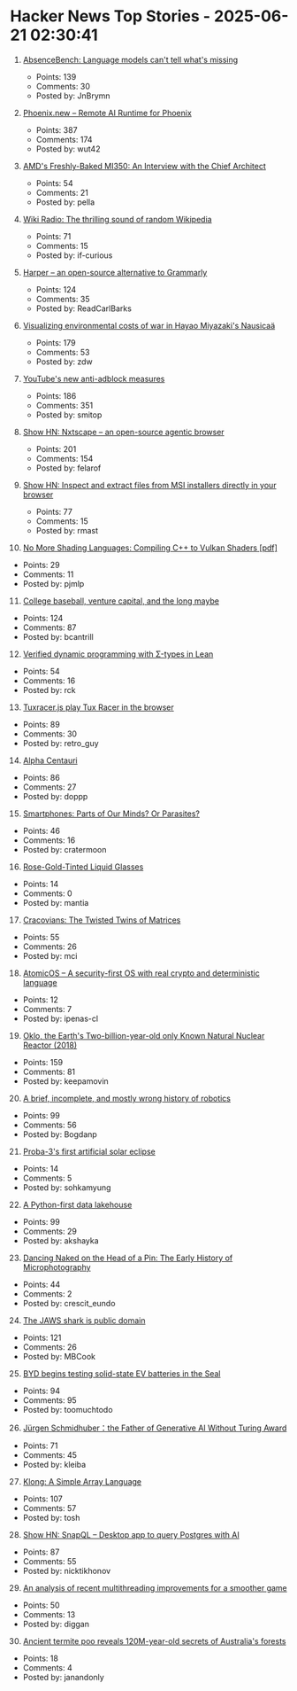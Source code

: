 # Hacker News Top Stories - 2025-06-21 02:30:41

1. [AbsenceBench: Language models can't tell what's missing](https://arxiv.org/abs/2506.11440)
   - Points: 139
   - Comments: 30
   - Posted by: JnBrymn

2. [Phoenix.new – Remote AI Runtime for Phoenix](https://fly.io/blog/phoenix-new-the-remote-ai-runtime/)
   - Points: 387
   - Comments: 174
   - Posted by: wut42

3. [AMD's Freshly-Baked MI350: An Interview with the Chief Architect](https://chipsandcheese.com/p/amds-freshly-baked-mi350-an-interview)
   - Points: 54
   - Comments: 21
   - Posted by: pella

4. [Wiki Radio: The thrilling sound of random Wikipedia](https://www.monkeon.co.uk/wikiradio/)
   - Points: 71
   - Comments: 15
   - Posted by: if-curious

5. [Harper – an open-source alternative to Grammarly](https://writewithharper.com)
   - Points: 124
   - Comments: 35
   - Posted by: ReadCarlBarks

6. [Visualizing environmental costs of war in Hayao Miyazaki's Nausicaä](https://jgeekstudies.org/2025/06/20/wilted-lands-and-wounded-worlds-visualizing-environmental-costs-of-war-in-hayao-miyazakis-nausicaa-of-the-valley-of-the-wind/)
   - Points: 179
   - Comments: 53
   - Posted by: zdw

7. [YouTube's new anti-adblock measures](https://iter.ca/post/yt-adblock/)
   - Points: 186
   - Comments: 351
   - Posted by: smitop

8. [Show HN: Nxtscape – an open-source agentic browser](https://github.com/nxtscape/nxtscape)
   - Points: 201
   - Comments: 154
   - Posted by: felarof

9. [Show HN: Inspect and extract files from MSI installers directly in your browser](https://pymsi.readthedocs.io/en/latest/msi_viewer.html)
   - Points: 77
   - Comments: 15
   - Posted by: rmast

10. [No More Shading Languages: Compiling C++ to Vulkan Shaders [pdf]](https://xol.io/random/vcc-paper.pdf)
   - Points: 29
   - Comments: 11
   - Posted by: pjmlp

11. [College baseball, venture capital, and the long maybe](https://bcantrill.dtrace.org/2025/06/15/college-baseball-venture-capital-and-the-long-maybe/)
   - Points: 124
   - Comments: 87
   - Posted by: bcantrill

12. [Verified dynamic programming with Σ-types in Lean](https://tannerduve.github.io/blog/memoization-sigma/)
   - Points: 54
   - Comments: 16
   - Posted by: rck

13. [Tuxracer.js play Tux Racer in the browser](https://github.com/ebbejan/tux-racer-js)
   - Points: 89
   - Comments: 30
   - Posted by: retro_guy

14. [Alpha Centauri](https://www.filfre.net/2025/06/alpha-centauri/)
   - Points: 86
   - Comments: 27
   - Posted by: doppp

15. [Smartphones: Parts of Our Minds? Or Parasites?](https://www.tandfonline.com/doi/full/10.1080/00048402.2025.2504070)
   - Points: 46
   - Comments: 16
   - Posted by: cratermoon

16. [Rose-Gold-Tinted Liquid Glasses](https://lmnt.me/blog/rose-gold-tinted-liquid-glasses.html)
   - Points: 14
   - Comments: 0
   - Posted by: mantia

17. [Cracovians: The Twisted Twins of Matrices](https://marcinciura.wordpress.com/2025/06/20/cracovians-the-twisted-twins-of-matrices/)
   - Points: 55
   - Comments: 26
   - Posted by: mci

18. [AtomicOS – A security-first OS with real crypto and deterministic language](https://github.com/ipenas-cl/AtomicOs)
   - Points: 12
   - Comments: 7
   - Posted by: ipenas-cl

19. [Oklo, the Earth's Two-billion-year-old only Known Natural Nuclear Reactor (2018)](https://www.iaea.org/newscenter/news/meet-oklo-the-earths-two-billion-year-old-only-known-natural-nuclear-reactor)
   - Points: 159
   - Comments: 81
   - Posted by: keepamovin

20. [A brief, incomplete, and mostly wrong history of robotics](https://generalrobots.substack.com/p/a-brief-incomplete-and-mostly-wrong)
   - Points: 99
   - Comments: 56
   - Posted by: Bogdanp

21. [Proba-3's first artificial solar eclipse](https://www.esa.int/Enabling_Support/Space_Engineering_Technology/Proba-3/Proba-3_s_first_artificial_solar_eclipse)
   - Points: 14
   - Comments: 5
   - Posted by: sohkamyung

22. [A Python-first data lakehouse](https://www.bauplanlabs.com/blog/everything-as-python)
   - Points: 99
   - Comments: 29
   - Posted by: akshayka

23. [Dancing Naked on the Head of a Pin: The Early History of Microphotography](https://publicdomainreview.org/essay/dancing-naked-on-the-head-of-a-pin)
   - Points: 44
   - Comments: 2
   - Posted by: crescit_eundo

24. [The JAWS shark is public domain](https://ironicsans.ghost.io/how-the-jaws-shark-became-public-domain/)
   - Points: 121
   - Comments: 26
   - Posted by: MBCook

25. [BYD begins testing solid-state EV batteries in the Seal](https://electrek.co/2025/06/20/byd-tests-solid-state-batteries-seal-ev-with-1000-miles-range/)
   - Points: 94
   - Comments: 95
   - Posted by: toomuchtodo

26. [Jürgen Schmidhuber：the Father of Generative AI Without Turing Award](http://www.jazzyear.com/article_info.html?id=1352)
   - Points: 71
   - Comments: 45
   - Posted by: kleiba

27. [Klong: A Simple Array Language](https://t3x.org/klong/)
   - Points: 107
   - Comments: 57
   - Posted by: tosh

28. [Show HN: SnapQL – Desktop app to query Postgres with AI](https://github.com/NickTikhonov/snap-ql)
   - Points: 87
   - Comments: 55
   - Posted by: nicktikhonov

29. [An analysis of recent multithreading improvements for a smoother game](https://dev.arma3.com/post/oprep-performance-optimizations-in-220)
   - Points: 50
   - Comments: 13
   - Posted by: diggan

30. [Ancient termite poo reveals 120M-year-old secrets of Australia's forests](https://phys.org/news/2025-06-ancient-termite-poo-reveals-million.html)
   - Points: 18
   - Comments: 4
   - Posted by: janandonly

